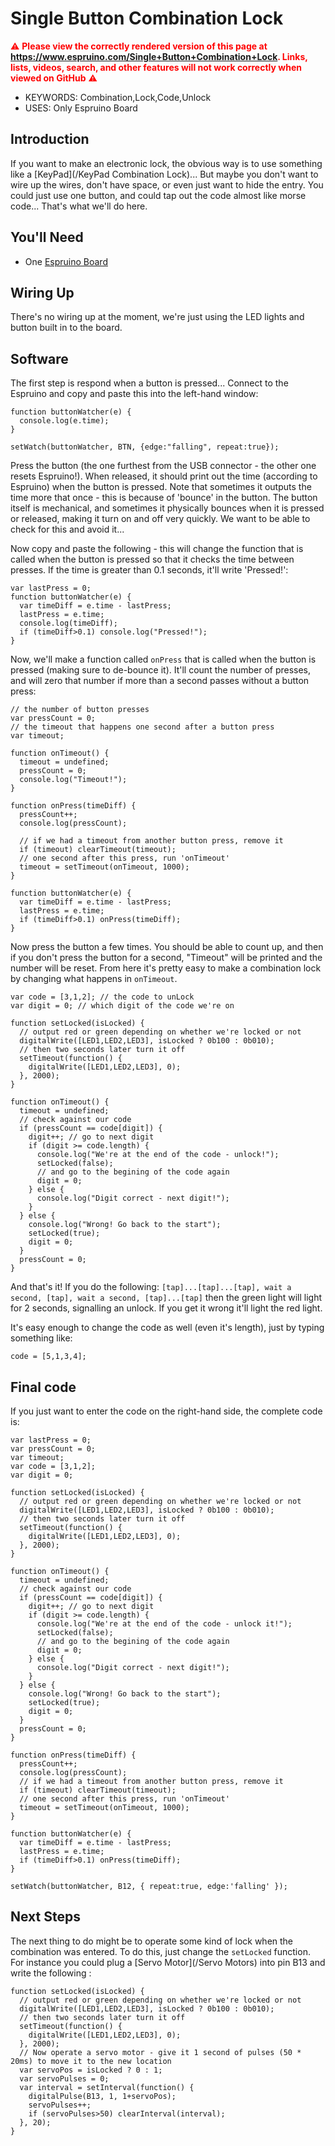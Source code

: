 <!--- Copyright (c) 2013 Gordon Williams, Pur3 Ltd. See the file LICENSE for copying permission. -->
Single Button Combination Lock
==========================

<span style="color:red">:warning: **Please view the correctly rendered version of this page at https://www.espruino.com/Single+Button+Combination+Lock. Links, lists, videos, search, and other features will not work correctly when viewed on GitHub** :warning:</span>

* KEYWORDS: Combination,Lock,Code,Unlock
* USES: Only Espruino Board

Introduction
-----------

If you want to make an electronic lock, the obvious way is to use something like a [KeyPad](/KeyPad Combination Lock)... But maybe you don't want to wire up the wires, don't have space, or even just want to hide the entry. You could just use one button, and could tap out the code almost like morse code... That's what we'll do here.

You'll Need
----------

* One [Espruino Board](/EspruinoBoard)

Wiring Up
--------

There's no wiring up at the moment, we're just using the LED lights and button built in to the board.

Software
-------

The first step is respond when a button is pressed... Connect to the Espruino and copy and paste this into the left-hand window:

```
function buttonWatcher(e) {
  console.log(e.time);
}

setWatch(buttonWatcher, BTN, {edge:"falling", repeat:true});
```

Press the button (the one furthest from the USB connector - the other one resets Espruino!). When released, it should print out the time (according to Espruino) when the button is pressed. Note that sometimes it outputs the time more that once - this is because of 'bounce' in the button. The button itself is mechanical, and sometimes it physically bounces when it is pressed or released, making it turn on and off very quickly. We want to be able to check for this and avoid it...

Now copy and paste the following - this will change the function that is called when the button is pressed so that it checks the time between presses. If the time is greater than 0.1 seconds, it'll write 'Pressed!':

```
var lastPress = 0;
function buttonWatcher(e) {
  var timeDiff = e.time - lastPress;
  lastPress = e.time;
  console.log(timeDiff);
  if (timeDiff>0.1) console.log("Pressed!");
}
```

Now, we'll make a function called ```onPress``` that is called when the button is pressed (making sure to de-bounce it). It'll count the number of presses, and will zero that number if more than a second passes without a button press:


```
// the number of button presses
var pressCount = 0;
// the timeout that happens one second after a button press
var timeout;

function onTimeout() {
  timeout = undefined;
  pressCount = 0;
  console.log("Timeout!");
}

function onPress(timeDiff) {
  pressCount++;
  console.log(pressCount);

  // if we had a timeout from another button press, remove it
  if (timeout) clearTimeout(timeout);
  // one second after this press, run 'onTimeout'
  timeout = setTimeout(onTimeout, 1000);
}

function buttonWatcher(e) {
  var timeDiff = e.time - lastPress;
  lastPress = e.time;
  if (timeDiff>0.1) onPress(timeDiff);
}
```

Now press the button a few times. You should be able to count up, and then if you don't press the button for a second, "Timeout" will be printed and the number will be reset. From here it's pretty easy to make a combination lock by changing what happens in ```onTimeout```.

```
var code = [3,1,2]; // the code to unLock
var digit = 0; // which digit of the code we're on

function setLocked(isLocked) {
  // output red or green depending on whether we're locked or not
  digitalWrite([LED1,LED2,LED3], isLocked ? 0b100 : 0b010);
  // then two seconds later turn it off
  setTimeout(function() {
    digitalWrite([LED1,LED2,LED3], 0);
  }, 2000);
}

function onTimeout() {
  timeout = undefined;
  // check against our code
  if (pressCount == code[digit]) {
    digit++; // go to next digit
    if (digit >= code.length) {
      console.log("We're at the end of the code - unlock!");
      setLocked(false);
      // and go to the begining of the code again
      digit = 0;
    } else {
      console.log("Digit correct - next digit!");
    }
  } else {
    console.log("Wrong! Go back to the start");
    setLocked(true);
    digit = 0;
  }
  pressCount = 0;
}
```

And that's it! If you do the following: ```[tap]...[tap]...[tap], wait a second, [tap], wait a second, [tap]...[tap]``` then the green light will light for 2 seconds, signalling an unlock. If you get it wrong it'll light the red light.

It's easy enough to change the code as well (even it's length), just by typing something like:

```
code = [5,1,3,4];
```

Final code
---------

If you just want to enter the code on the right-hand side, the complete code is:

```
var lastPress = 0;
var pressCount = 0;
var timeout;
var code = [3,1,2];
var digit = 0;

function setLocked(isLocked) {
  // output red or green depending on whether we're locked or not
  digitalWrite([LED1,LED2,LED3], isLocked ? 0b100 : 0b010);
  // then two seconds later turn it off
  setTimeout(function() {
    digitalWrite([LED1,LED2,LED3], 0);
  }, 2000);
}

function onTimeout() {
  timeout = undefined;
  // check against our code
  if (pressCount == code[digit]) {
    digit++; // go to next digit
    if (digit >= code.length) {
      console.log("We're at the end of the code - unlock it!");
      setLocked(false);
      // and go to the begining of the code again
      digit = 0;
    } else {
      console.log("Digit correct - next digit!");
    }
  } else {
    console.log("Wrong! Go back to the start");
    setLocked(true);
    digit = 0;
  }
  pressCount = 0;
}

function onPress(timeDiff) {
  pressCount++;
  console.log(pressCount);
  // if we had a timeout from another button press, remove it
  if (timeout) clearTimeout(timeout);
  // one second after this press, run 'onTimeout'
  timeout = setTimeout(onTimeout, 1000);
}

function buttonWatcher(e) {
  var timeDiff = e.time - lastPress;
  lastPress = e.time;
  if (timeDiff>0.1) onPress(timeDiff);
}

setWatch(buttonWatcher, B12, { repeat:true, edge:'falling' });
```

Next Steps
---------

The next thing to do might be to operate some kind of lock when the combination was entered. To do this, just change the ```setLocked``` function. For instance you could plug a [Servo Motor](/Servo Motors) into pin B13 and write the following :

```
function setLocked(isLocked) {
  // output red or green depending on whether we're locked or not
  digitalWrite([LED1,LED2,LED3], isLocked ? 0b100 : 0b010);
  // then two seconds later turn it off
  setTimeout(function() {
    digitalWrite([LED1,LED2,LED3], 0);
  }, 2000);
  // Now operate a servo motor - give it 1 second of pulses (50 * 20ms) to move it to the new location
  var servoPos = isLocked ? 0 : 1;
  var servoPulses = 0;
  var interval = setInterval(function() {
    digitalPulse(B13, 1, 1+servoPos);
    servoPulses++;
    if (servoPulses>50) clearInterval(interval);
  }, 20);
}
```
